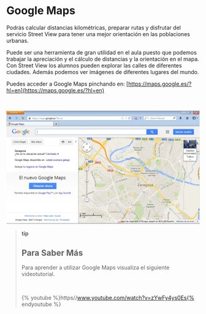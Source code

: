 
# Google Maps

Podrás calcular distancias kilométricas, preparar rutas y disfrutar del servicio Street View para tener una mejor orientación en las poblaciones urbanas.

Puede ser una herramienta de gran utilidad en el aula puesto que podemos trabajar la apreciación y el cálculo de distancias y la orientación en el mapa. Con Street View los alumnos pueden explorar las calles de diferentes ciudades. Además podemos ver imágenes de diferentes lugares del mundo.

Puedes acceder a Google Maps pinchando en: [https://maps.google.es/?hl=en](https://maps.google.es/?hl=en)

 


![4.22. Google Maps. Captura de pantalla.](img/google_maps.jpg)

 
>**tip**
>## Para Saber Más
>
>Para aprender a utilizar Google Maps visualiza el siguiente videotutorial.
>
> 
>
>
>{% youtube %}https//www.youtube.com/watch?v=zYwFy4ys0Es{% endyoutube %}

 

